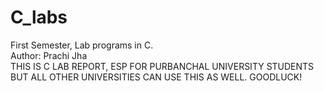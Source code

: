 # C_labs
First Semester, Lab programs in C.<br>
Author: Prachi Jha<br>
THIS IS C LAB REPORT, ESP FOR PURBANCHAL UNIVERSITY STUDENTS BUT ALL OTHER UNIVERSITIES CAN USE THIS AS WELL. GOODLUCK!
